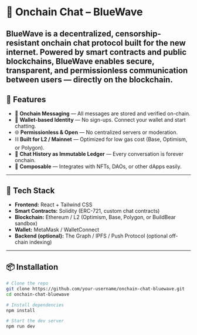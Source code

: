 # 🌊 Onchain Chat – BlueWave

**BlueWave** is a decentralized, censorship-resistant onchain chat protocol built for the new internet. Powered by smart contracts and public blockchains, BlueWave enables secure, transparent, and permissionless communication between users — directly on the blockchain.
---
## 🚀 Features

- 💬 **Onchain Messaging** — All messages are stored and verified on-chain.
- 🔐 **Wallet-based Identity** — No sign-ups. Connect your wallet and start chatting.
- 🌐 **Permissionless & Open** — No centralized servers or moderation.
- ⛓️ **Built for L2 / Mainnet** — Optimized for low gas cost (Base, Optimism, or Polygon).
- 📜 **Chat History as Immutable Ledger** — Every conversation is forever onchain.
- 🧱 **Composable** — Integrates with NFTs, DAOs, or other dApps easily.

---

## 🧰 Tech Stack

- **Frontend:** React + Tailwind CSS
- **Smart Contracts:** Solidity (ERC-721, custom chat contracts)
- **Blockchain:** Ethereum / L2 (Optimism, Base, Polygon, or BuildBear sandbox)
- **Wallet:** MetaMask / WalletConnect
- **Backend (optional):** The Graph / IPFS / Push Protocol (optional off-chain indexing)

---

## 📦 Installation

```bash
# Clone the repo
git clone https://github.com/your-username/onchain-chat-bluewave.git
cd onchain-chat-bluewave

# Install dependencies
npm install

# Start the dev server
npm run dev
